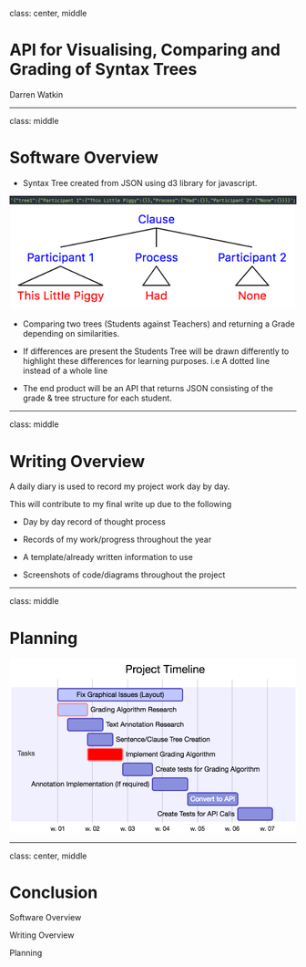 class: center, middle
# API for Visualising, Comparing and Grading of Syntax Trees
Darren Watkin

---
class: middle

# Software Overview

- Syntax Tree created from JSON using d3 library for javascript.

<img src="JSON.png" alt="Drawing" style="width: 750px;"/>
<div style="text-align:center;">
<img src="TREE.png" alt="Drawing" style="width: 500px;"/>
</div>

- Comparing two trees (Students against Teachers) and returning a Grade depending on similarities.

- If differences are present the Students Tree will be drawn differently to highlight these differences for learning purposes. i.e A dotted line instead of a whole line

- The end product will be an API that returns JSON consisting of the grade & tree structure for each student.

---
class: middle

# Writing Overview

A daily diary is used to record my project work day by day.

This will contribute to my final write up due to the following
 - Day by day record of thought process

 - Records of my work/progress throughout the year

 - A template/already written information to use

 - Screenshots of code/diagrams throughout the project

---
class: middle
# Planning

<div>
<img src="gantt.png" alt="Drawing" style="width: 700px;"/>
</div>

---

class: center, middle

# Conclusion

Software Overview

Writing Overview

Planning
